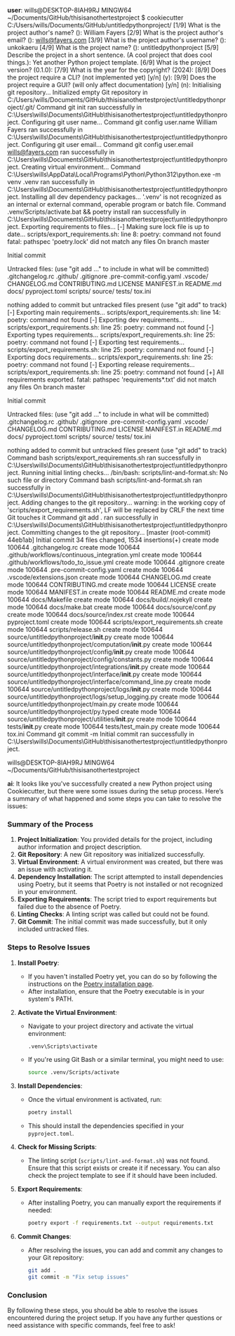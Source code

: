 **user**: wills@DESKTOP-8IAH9RJ MINGW64 ~/Documents/GitHub/thisisanothertestproject
$ cookiecutter C:/Users/wills/Documents/GitHub/untitledpythonproject/
  [1/9] What is the project author's name? (): William Fayers
  [2/9] What is the project author's email? (): wills@fayers.com
  [3/9] What is the project author's username? (): unkokaeru
  [4/9] What is the project name? (): untitledpythonproject
  [5/9] Describe the project in a short sentence. (A cool project that does cool things.): Yet another Python project template.
  [6/9] What is the project version? (0.1.0): 
  [7/9] What is the year for the copyright? (2024): 
  [8/9] Does the project require a CLI? (not implemented yet) [y/n] (y): 
  [9/9] Does the project require a GUI? (will only affect documentation) [y/n] (n): 
  Initialising git repository... 
Initialized empty Git repository in C:/Users/wills/Documents/GitHub/thisisanothertestproject/untitledpythonproject/.git/
  Command git init ran successfully in C:\Users\wills\Documents\GitHub\thisisanothertestproject\untitledpythonproject. 
  Configuring git user name... 
  Command git config user.name William Fayers ran successfully in C:\Users\wills\Documents\GitHub\thisisanothertestproject\untitledpythonproject.
  Configuring git user email... 
  Command git config user.email wills@fayers.com ran successfully in C:\Users\wills\Documents\GitHub\thisisanothertestproject\untitledpythonproject.
  Creating virtual environment... 
  Command C:\Users\wills\AppData\Local\Programs\Python\Python312\python.exe -m venv .venv ran successfully in C:\Users\wills\Documents\GitHub\thisisanothertestproject\untitledpythonproject.
  Installing all dev dependency packages... 
'.venv' is not recognized as an internal or external command,
operable program or batch file.
  Command .venv/Scripts/activate.bat && poetry install ran successfully in C:\Users\wills\Documents\GitHub\thisisanothertestproject\untitledpythonproject.
  Exporting requirements to files... 
[-] Making sure lock file is up to date...
scripts/export_requirements.sh: line 8: poetry: command not found
fatal: pathspec 'poetry.lock' did not match any files
On branch master

Initial commit

Untracked files:
  (use "git add <file>..." to include in what will be committed)
        .gitchangelog.rc
        .github/
        .gitignore
        .pre-commit-config.yaml
        .vscode/
        CHANGELOG.md
        CONTRIBUTING.md
        LICENSE
        MANIFEST.in
        README.md
        docs/
        pyproject.toml
        scripts/
        source/
        tests/
        tox.ini

nothing added to commit but untracked files present (use "git add" to track)
[-] Exporting main requirements...
scripts/export_requirements.sh: line 14: poetry: command not found
[-] Exporting dev requirements...
scripts/export_requirements.sh: line 25: poetry: command not found
[-] Exporting types requirements...
scripts/export_requirements.sh: line 25: poetry: command not found
[-] Exporting test requirements...
scripts/export_requirements.sh: line 25: poetry: command not found
[-] Exporting docs requirements...
scripts/export_requirements.sh: line 25: poetry: command not found
[-] Exporting release requirements...
scripts/export_requirements.sh: line 25: poetry: command not found
[+] All requirements exported.
fatal: pathspec 'requirements*.txt' did not match any files
On branch master

Initial commit

Untracked files:
  (use "git add <file>..." to include in what will be committed)
        .gitchangelog.rc
        .github/
        .gitignore
        .pre-commit-config.yaml
        .vscode/
        CHANGELOG.md
        CONTRIBUTING.md
        LICENSE
        MANIFEST.in
        README.md
        docs/
        pyproject.toml
        scripts/
        source/
        tests/
        tox.ini

nothing added to commit but untracked files present (use "git add" to track)
  Command bash scripts/export_requirements.sh ran successfully in C:\Users\wills\Documents\GitHub\thisisanothertestproject\untitledpythonproject.
  Running initial linting checks... 
/bin/bash: scripts/lint-and-format.sh: No such file or directory
  Command bash scripts/lint-and-format.sh ran successfully in C:\Users\wills\Documents\GitHub\thisisanothertestproject\untitledpythonproject.
  Adding changes to the git repository... 
  warning: in the working copy of 'scripts/export_requirements.sh', LF will be replaced by CRLF the next time Git touches it 
  Command git add . ran successfully in C:\Users\wills\Documents\GitHub\thisisanothertestproject\untitledpythonproject. 
  Committing changes to the git repository... 
[master (root-commit) 44eb1ab] Initial commit
 34 files changed, 1534 insertions(+)
 create mode 100644 .gitchangelog.rc
 create mode 100644 .github/workflows/continuous_integration.yml
 create mode 100644 .github/workflows/todo_to_issue.yml
 create mode 100644 .gitignore
 create mode 100644 .pre-commit-config.yaml
 create mode 100644 .vscode/extensions.json
 create mode 100644 CHANGELOG.md
 create mode 100644 CONTRIBUTING.md
 create mode 100644 LICENSE
 create mode 100644 MANIFEST.in
 create mode 100644 README.md
 create mode 100644 docs/Makefile
 create mode 100644 docs/build/.nojekyll
 create mode 100644 docs/make.bat
 create mode 100644 docs/source/conf.py
 create mode 100644 docs/source/index.rst
 create mode 100644 pyproject.toml
 create mode 100644 scripts/export_requirements.sh
 create mode 100644 scripts/release.sh
 create mode 100644 source/untitledpythonproject/__init__.py
 create mode 100644 source/untitledpythonproject/computation/__init__.py
 create mode 100644 source/untitledpythonproject/config/__init__.py
 create mode 100644 source/untitledpythonproject/config/constants.py
 create mode 100644 source/untitledpythonproject/integrations/__init__.py
 create mode 100644 source/untitledpythonproject/interface/__init__.py
 create mode 100644 source/untitledpythonproject/interface/command_line.py
 create mode 100644 source/untitledpythonproject/logs/__init__.py
 create mode 100644 source/untitledpythonproject/logs/setup_logging.py
 create mode 100644 source/untitledpythonproject/main.py
 create mode 100644 source/untitledpythonproject/py.typed
 create mode 100644 source/untitledpythonproject/utilities/__init__.py
 create mode 100644 tests/__init__.py
 create mode 100644 tests/test_main.py
 create mode 100644 tox.ini
  Command git commit -m Initial commit ran successfully in C:\Users\wills\Documents\GitHub\thisisanothertestproject\untitledpythonproject.  

wills@DESKTOP-8IAH9RJ MINGW64 ~/Documents/GitHub/thisisanothertestproject

**ai**: It looks like you've successfully created a new Python project using Cookiecutter, but there were some issues during the setup process. Here’s a summary of what happened and some steps you can take to resolve the issues:

### Summary of the Process
1. **Project Initialization**: You provided details for the project, including author information and project description.
2. **Git Repository**: A new Git repository was initialized successfully.
3. **Virtual Environment**: A virtual environment was created, but there was an issue with activating it.
4. **Dependency Installation**: The script attempted to install dependencies using Poetry, but it seems that Poetry is not installed or not recognized in your environment.
5. **Exporting Requirements**: The script tried to export requirements but failed due to the absence of Poetry.
6. **Linting Checks**: A linting script was called but could not be found.
7. **Git Commit**: The initial commit was made successfully, but it only included untracked files.

### Steps to Resolve Issues

1. **Install Poetry**:
   - If you haven't installed Poetry yet, you can do so by following the instructions on the [Poetry installation page](https://python-poetry.org/docs/#installation).
   - After installation, ensure that the Poetry executable is in your system's PATH.

2. **Activate the Virtual Environment**:
   - Navigate to your project directory and activate the virtual environment:
     ```bash
     .venv\Scripts\activate
     ```
   - If you're using Git Bash or a similar terminal, you might need to use:
     ```bash
     source .venv/Scripts/activate
     ```

3. **Install Dependencies**:
   - Once the virtual environment is activated, run:
     ```bash
     poetry install
     ```
   - This should install the dependencies specified in your `pyproject.toml`.

4. **Check for Missing Scripts**:
   - The linting script (`scripts/lint-and-format.sh`) was not found. Ensure that this script exists or create it if necessary. You can also check the project template to see if it should have been included.

5. **Export Requirements**:
   - After installing Poetry, you can manually export the requirements if needed:
     ```bash
     poetry export -f requirements.txt --output requirements.txt
     ```

6. **Commit Changes**:
   - After resolving the issues, you can add and commit any changes to your Git repository:
     ```bash
     git add .
     git commit -m "Fix setup issues"
     ```

### Conclusion
By following these steps, you should be able to resolve the issues encountered during the project setup. If you have any further questions or need assistance with specific commands, feel free to ask!